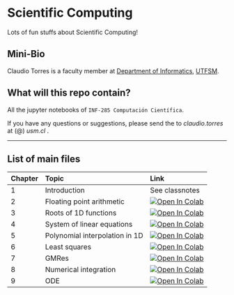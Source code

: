 # Scientific Computing
Lots of fun stuffs about Scientific Computing!

## Mini-Bio
Claudio Torres is a faculty member at [Department of Informatics](http://www.inf.utfsm.cl),
[UTFSM](http://www.usm.cl).

## What will this repo contain? 
All the jupyter notebooks of ``INF-285 Computación Científica``.

If you have any questions or suggestions, please send the to _claudio.torres_ at (@) _usm.cl_ .

---
## List of main files

| Chapter | Topic | Link |
| :---         |     :---      |         :--- |
| 1 | Introduction | See classnotes |
| 2 | Floating point arithmetic | [![Open In Colab](https://colab.research.google.com/assets/colab-badge.svg)](https://colab.research.google.com/github/tclaudioe/Scientific-Computing-V3/blob/main/02_floating_point_arithmetic.ipynb) |
| 3 | Roots of 1D functions | [![Open In Colab](https://colab.research.google.com/assets/colab-badge.svg)](https://colab.research.google.com/github/tclaudioe/Scientific-Computing-V3/blob/main/03_roots_of_1D_functions.ipynb) |
| 4 | System of linear equations | [![Open In Colab](https://colab.research.google.com/assets/colab-badge.svg)](https://colab.research.google.com/github/tclaudioe/Scientific-Computing-V3/blob/main/04_system_of_linear_equations.ipynb) |
| 5 | Polynomial interpolation in 1D | [![Open In Colab](https://colab.research.google.com/assets/colab-badge.svg)](https://colab.research.google.com/github/tclaudioe/Scientific-Computing-V3/blob/main/05_Polynomial_Interpolation_1D.ipynb) |
| 6 | Least squares | [![Open In Colab](https://colab.research.google.com/assets/colab-badge.svg)](https://colab.research.google.com/github/tclaudioe/Scientific-Computing-V3/blob/main/06_Least_Squares.ipynb) |
| 7 | GMRes | [![Open In Colab](https://colab.research.google.com/assets/colab-badge.svg)](https://colab.research.google.com/github/tclaudioe/Scientific-Computing-V3/blob/main/07_GMRes.ipynb) |
| 8 | Numerical integration | [![Open In Colab](https://colab.research.google.com/assets/colab-badge.svg)](https://colab.research.google.com/github/tclaudioe/Scientific-Computing-V3/blob/main/08_Numerical_Integration.ipynb) |
| 9 | ODE | [![Open In Colab](https://colab.research.google.com/assets/colab-badge.svg)](https://colab.research.google.com/github/tclaudioe/Scientific-Computing-V3/blob/main/09_ODE.ipynb) |


